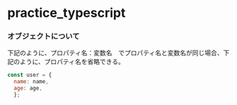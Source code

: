 # practice_typescript

<h3>  オブジェクトについて </h3>

下記のように、プロパティ名：変数名　でプロパティ名と変数名が同じ場合、下記のように、プロパティ名を省略できる。
```js
const user = {
  name: name,
  age: age,
  };
```

